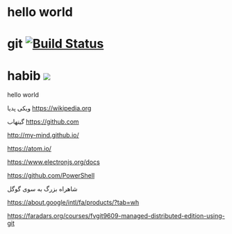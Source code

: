# hello world
# git [![Build Status](https://travis-ci.com/imagemin/imagemin.svg?branch=master)](https://git-scm.com)

# habib [![](https://travis-ci.com/imagemin/imagemin.svg?branch=master)](https://git-scm.com)

hello
world

ویکی پدیا
https://wikipedia.org



گیتهاب
https://github.com


http://my-mind.github.io/


https://atom.io/


https://www.electronjs.org/docs



https://github.com/PowerShell



شاهراه بزرگ به سوی گوگل

https://about.google/intl/fa/products/?tab=wh






https://faradars.org/courses/fvgit9609-managed-distributed-edition-using-git
